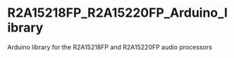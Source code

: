 # R2A15218FP_R2A15220FP_Arduino_library
Arduino library for the R2A15218FP and R2A15220FP audio processors
